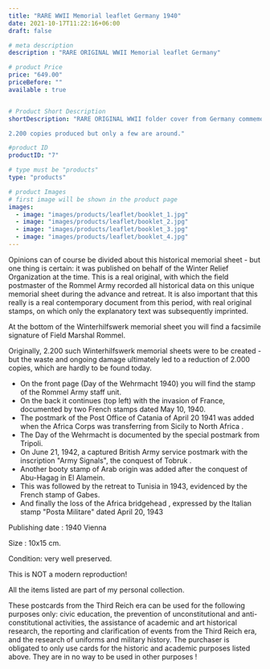 ```yaml
---
title: "RARE WWII Memorial leaflet Germany 1940"
date: 2021-10-17T11:22:16+06:00
draft: false

# meta description
description : "RARE ORIGINAL WWII Memorial leaflet Germany"

# product Price
price: "649.00"
priceBefore: ""
available : true


# Product Short Description
shortDescription: "RARE ORIGINAL WWII folder cover from Germany commemorating the German Afrika Korps, DAK, for wehrmacht day with stamps and cancels from Libya, Germany, Italy, Tunisia and France and assorted cancellations from the war theater of North Africa.

2.200 copies produced but only a few are around."

#product ID
productID: "7"

# type must be "products"
type: "products"

# product Images
# first image will be shown in the product page
images:
  - image: "images/products/leaflet/booklet_1.jpg"
  - image: "images/products/leaflet/booklet_2.jpg"
  - image: "images/products/leaflet/booklet_3.jpg"
  - image: "images/products/leaflet/booklet_4.jpg"
---
```


Opinions can of course be divided about this historical memorial sheet - but one thing is certain: it was published on behalf of the Winter Relief Organization at the time. This is a real original, with which the field postmaster of the Rommel Army recorded all historical data on this unique memorial sheet during the advance and retreat. It is also important that this really is a real contemporary document from this period, with real original stamps, on which only the explanatory text was subsequently imprinted.

At the bottom of the Winterhilfswerk memorial sheet you will find a facsimile signature of Field Marshal Rommel.

Originally, 2.200 such Winterhilfswerk memorial sheets were to be created - but the waste and ongoing damage ultimately led to a reduction of 2.000 copies, which are hardly to be found today.

* On the front page (Day of the Wehrmacht 1940) you will find the stamp of the Rommel Army staff unit.
* On the back it continues (top left) with the invasion of France, documented by two French stamps dated May 10, 1940.
* The postmark of the Post Office of Catania of April 20 1941 was added when the Africa Corps was transferring from Sicily to North Africa .
* The Day of the Wehrmacht is documented by the special postmark from Tripoli.
* On June 21, 1942, a captured British Army service postmark with the inscription "Army Signals", the conquest of Tobruk .
* Another booty stamp of Arab origin was added after the conquest of Abu-Hagag in El Alamein.
* This was followed by the retreat to Tunisia in 1943, evidenced by the French stamp of Gabes.
* And finally the loss of the Africa bridgehead , expressed by the Italian stamp "Posta Militare" dated April 20, 1943

Publishing date : 1940 Vienna

Size : 10x15 cm.

Condition: very well preserved.

This is NOT a modern reproduction!

All the items listed are part of my personal collection.

These postcards from the Third Reich era can be used for the following purposes only: civic education, the prevention of unconstitutional and anti-constitutional activities, the assistance of academic and art historical research, the reporting and clarification of events from the Third Reich era, and the research of uniforms and military history. The purchaser is obligated to only use cards for the historic and academic purposes listed above. They are in no way to be used in other purposes !

